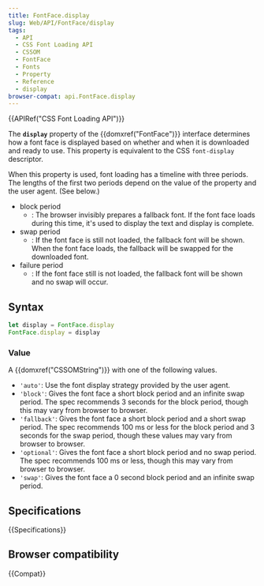 ```yaml
---
title: FontFace.display
slug: Web/API/FontFace/display
tags:
  - API
  - CSS Font Loading API
  - CSSOM
  - FontFace
  - Fonts
  - Property
  - Reference
  - display
browser-compat: api.FontFace.display
---
```

{{APIRef("CSS Font Loading API")}}

The **`display`** property of the {{domxref("FontFace")}}
interface determines how a font face is displayed based on whether and when it is
downloaded and ready to use. This property is equivalent to the CSS
`font-display` descriptor.

When this property is used, font loading has a timeline with three periods. The lengths
of the first two periods depend on the value of the property and the user agent. (See
below.)

- block period
  - : The browser invisibly prepares a fallback font. If the font face loads during this
    time, it's used to display the text and display is complete.
- swap period
  - : If the font face is still not loaded, the fallback font will be shown. When the font
    face loads, the fallback will be swapped for the downloaded font.
- failure period
  - : If the font face still is not loaded, the fallback font will be shown and no swap
    will occur.

## Syntax

```js
let display = FontFace.display
FontFace.display = display
```

### Value

A {{domxref("CSSOMString")}} with one of the following values.

- `'auto'`: Use the font display strategy provided by the user agent.
- `'block'`: Gives the font face a short block period and an infinite swap
  period. The spec recommends 3 seconds for the block period, though this may vary from
  browser to browser.
- `'fallback'`: Gives the font face a short block period and a short swap
  period. The spec recommends 100 ms or less for the block period and 3 seconds for the
  swap period, though these values may vary from browser to browser.
- `'optional'`: Gives the font face a short block period and no swap
  period. The spec recommends 100 ms or less, though this may vary from browser to
  browser.
- `'swap'`: Gives the font face a 0 second block period and an infinite
  swap period.

## Specifications

{{Specifications}}

## Browser compatibility

{{Compat}}
